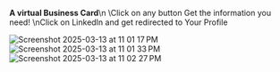 **A virtual Business Card**\n
\Click on any button Get the information you need!
\nClick on LinkedIn and get redirected to Your Profile

![Screenshot 2025-03-13 at 11 01 17 PM](https://github.com/user-attachments/assets/26ad5a2b-32ac-44c6-8df0-1a00b26b5b25)
![Screenshot 2025-03-13 at 11 01 33 PM](https://github.com/user-attachments/assets/75d29d49-a488-4c7e-9e92-40d055fe40d8)
![Screenshot 2025-03-13 at 11 02 27 PM](https://github.com/user-attachments/assets/dc799426-a8fd-420d-b1a1-459ad70eef4c)
